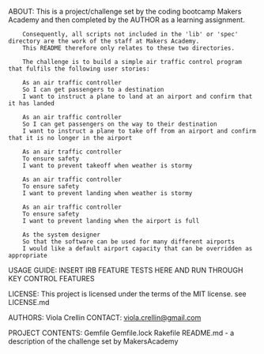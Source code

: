 
ABOUT:		This is a project/challenge set by the coding bootcamp Makers Academy and then completed by the AUTHOR as a learning assignment.

		Consequently, all scripts not included in the 'lib' or 'spec' directory are the work of the staff at Makers Academy.
		This README therefore only relates to these two directories. 

		The challenge is to build a simple air traffic control program that fulfils the following user stories:

		As an air traffic controller 
		So I can get passengers to a destination 
		I want to instruct a plane to land at an airport and confirm that it has landed 

		As an air traffic controller 
		So I can get passengers on the way to their destination 
		I want to instruct a plane to take off from an airport and confirm that it is no longer in the airport

		As an air traffic controller 
		To ensure safety 
		I want to prevent takeoff when weather is stormy 

		As an air traffic controller 
		To ensure safety 
		I want to prevent landing when weather is stormy 

		As an air traffic controller 
		To ensure safety 
		I want to prevent landing when the airport is full 

		As the system designer
		So that the software can be used for many different airports
		I would like a default airport capacity that can be overridden as appropriate

USAGE GUIDE:	INSERT IRB FEATURE TESTS HERE AND RUN THROUGH KEY CONTROL FEATURES



	
LICENSE:	This project is licensed under the terms of the MIT license.
		see LICENSE.md

AUTHORS: 	Viola Crellin
CONTACT: 	viola.crellin@gmail.com

PROJECT CONTENTS:	Gemfile
			Gemfile.lock
			Rakefile
			README.md - a description of the challenge set by MakersAcademy
